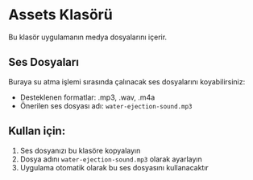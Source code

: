 # Assets Klasörü

Bu klasör uygulamanın medya dosyalarını içerir.

## Ses Dosyaları

Buraya su atma işlemi sırasında çalınacak ses dosyalarını koyabilirsiniz:

- Desteklenen formatlar: .mp3, .wav, .m4a
- Önerilen ses dosyası adı: `water-ejection-sound.mp3`

## Kullan için:
1. Ses dosyanızı bu klasöre kopyalayın
2. Dosya adını `water-ejection-sound.mp3` olarak ayarlayın
3. Uygulama otomatik olarak bu ses dosyasını kullanacaktır 